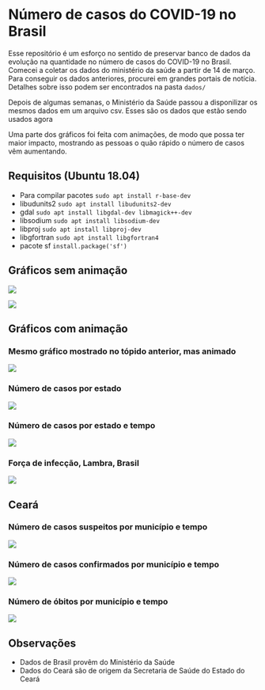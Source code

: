 # Número de casos do COVID-19 no Brasil

Esse repositório é um esforço no sentido de preservar banco de dados da
evolução na quantidade no número de casos do COVID-19 no Brasil. Comecei a
coletar os dados do ministério da saúde a partir de 14 de março. Para conseguir
os dados anteriores, procurei em grandes portais de notícia. Detalhes sobre
isso podem ser encontrados na pasta `dados/`

Depois de algumas semanas, o Ministério da Saúde passou a disponilizar os
mesmos dados em um arquivo csv. Esses são os dados que estão sendo usados agora

Uma parte dos gráficos foi feita com animações, de modo que possa ter maior
impacto, mostrando as pessoas o quão rápido o número de casos vêm aumentando.

## Requisitos (Ubuntu 18.04)
- Para compilar pacotes
`sudo apt install r-base-dev`
- libudunits2
`sudo apt install libudunits2-dev`
- gdal
`sudo apt install libgdal-dev libmagick++-dev` 
- libsodium
`sudo apt install libsodium-dev`
- libproj
`sudo apt install libproj-dev`
- libgfortran
`sudo apt install libgfortran4`
- pacote sf
`install.package('sf')`


## Gráficos sem animação

![](plots/brasil_linear.png)

![](plots/estados_barra.png)


## Gráficos com animação

### Mesmo gráfico mostrado no tópido anterior, mas animado

![](animações/brasil_linear.gif)

### Número de casos por estado

![](animações/estados_barras.gif)


### Número de casos por estado e tempo
![](animações/brasil_mapa.gif)

### Força de infecção, Lambra, Brasil

![](plots/incidência_lambda.png)

## Ceará

### Número de casos suspeitos por município e tempo

![](animações/ce_suspeitos_mapa.gif)

### Número de casos confirmados por município e tempo

![](animações/ce_confirmados_mapa.gif)

### Número de óbitos por município e tempo

![](animações/ce_obitos_mapa.gif)


## Observações
- Dados de Brasil provêm do Ministério da Saúde
- Dados do Ceará são de origem da Secretaria de Saúde do Estado do Ceará
